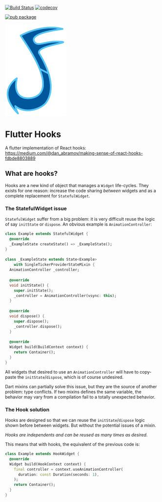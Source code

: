 [![Build Status](https://travis-ci.org/rrousselGit/flutter_hooks.svg?branch=master)](https://travis-ci.org/rrousselGit/flutter_hooks) [![codecov](https://codecov.io/gh/rrousselGit/flutter_hooks/branch/master/graph/badge.svg)](https://codecov.io/gh/rrousselGit/flutter_hooks)

[![pub package](https://img.shields.io/pub/v/flutter_hooks.svg)](https://pub.dartlang.org/packages/flutter_hooks)

<img src="flutter-hook.svg" width="200">

# Flutter Hooks

A flutter implementation of React hooks: https://medium.com/@dan_abramov/making-sense-of-react-hooks-fdbde8803889

## What are hooks?

Hooks are a new kind of object that manages a `Widget` life-cycles. They exists for one reason: increase the code sharing _between_ widgets and as a complete replacement for `StatefulWidget`.

### The StatefulWidget issue

`StatefulWidget` suffer from a big problem: it is very difficult reuse the logic of say `initState` or `dispose`. An obvious example is `AnimationController`:

```dart
class Example extends StatefulWidget {
  @override
  _ExampleState createState() => _ExampleState();
}

class _ExampleState extends State<Example>
    with SingleTickerProviderStateMixin {
  AnimationController _controller;

  @override
  void initState() {
    super.initState();
    _controller = AnimationController(vsync: this);
  }

  @override
  void dispose() {
    super.dispose();
    _controller.dispose();
  }

  @override
  Widget build(BuildContext context) {
    return Container();
  }
}
```

All widgets that desired to use an `AnimationController` will have to copy-paste the `initState`/`dispose`, which is of course undesired.

Dart mixins can partially solve this issue, but they are the source of another problem: type conflicts. If two mixins defines the same variable, the behavior may vary from a compilation fail to a totally unexpected behavior.

### The Hook solution

Hooks are designed so that we can reuse the `initState`/`dispose` logic shown before between widgets. But without the potential issues of a mixin.

_Hooks are independents and can be reused as many times as desired._

This means that with hooks, the equivalent of the previous code is:

```dart
class Example extends HookWidget {
  @override
  Widget build(HookContext context) {
    final controller = context.useAnimationController(
      duration: const Duration(seconds: 1),
    );
    return Container();
  }
}
```
